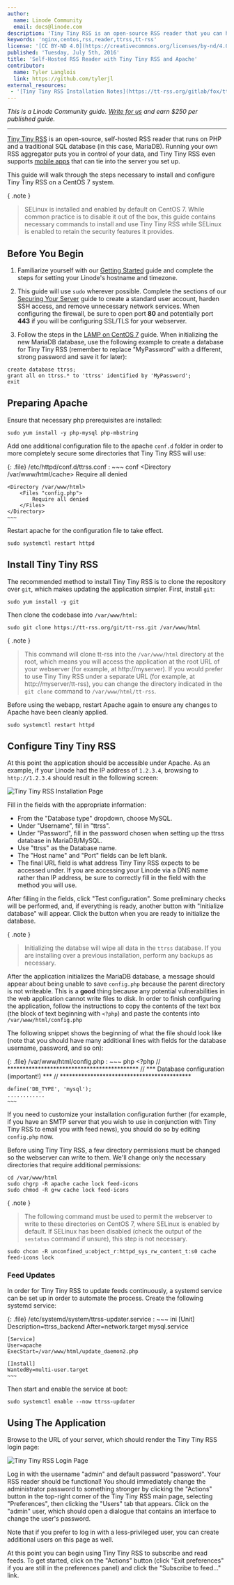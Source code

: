 ```yaml
---
author:
  name: Linode Community
  email: docs@linode.com
description: 'Tiny Tiny RSS is an open-source RSS reader that you can host yourself. This guide will explain how to set up and configure Tiny Tiny RSS on your own server.'
keywords: 'nginx,centos,rss,reader,ttrss,tt-rss'
license: '[CC BY-ND 4.0](https://creativecommons.org/licenses/by-nd/4.0)'
published: 'Tuesday, July 5th, 2016'
title: 'Self-Hosted RSS Reader with Tiny Tiny RSS and Apache'
contributor:
  name: Tyler Langlois
  link: https://github.com/tylerjl
external_resources:
 - '[Tiny Tiny RSS Installation Notes](https://tt-rss.org/gitlab/fox/tt-rss/wikis/InstallationNotes)'
---
```


*This is a Linode Community guide. [Write for us](/docs/contribute) and earn $250 per published guide.*

<hr/>

[Tiny Tiny RSS](https://tt-rss.org/) is an open-source, self-hosted RSS reader that runs on PHP and a traditional SQL database (in this case, MariaDB).
Running your own RSS aggregator puts you in control of your data, and Tiny Tiny RSS even supports [mobile apps](https://play.google.com/store/apps/details?id=org.ttrssreader) that can tie into the server you set up.

This guide will walk through the steps necessary to install and configure Tiny Tiny RSS on a CentOS 7 system.

{ .note }
> SELinux is installed and enabled by default on CentOS 7.
> While common practice is to disable it out of the box, this guide contains necessary commands to install and use Tiny Tiny RSS while SELinux is enabled to retain the security features it provides.

## Before You Begin

1.  Familiarize yourself with our [Getting Started](/docs/getting-started) guide and complete the steps for setting your Linode's hostname and timezone.

2.  This guide will use `sudo` wherever possible. Complete the sections of our [Securing Your Server](/docs/security/securing-your-server) guide to create a standard user account, harden SSH access, and remove unnecessary network services. When configuring the firewall, be sure to open port **80** and potentially port **443** if you will be configuring SSL/TLS for your webserver.

3.  Follow the steps in the [LAMP on CentOS 7](/docs/websites/lamp/lamp-on-centos-7) guide. When initializing the new MariaDB database, use the following example to create a database for Tiny Tiny RSS (remember to replace "MyPassword" with a different, strong password and save it for later):

~~~
create database ttrss;
grant all on ttrss.* to 'ttrss' identified by 'MyPassword';
exit
~~~

## Preparing Apache

Ensure that necessary php prerequisites are installed:

    sudo yum install -y php-mysql php-mbstring

Add one additional configuration file to the apache `conf.d` folder in order to more completely secure some directories that Tiny Tiny RSS will use:

{: .file}
/etc/httpd/conf.d/ttrss.conf
:   ~~~ conf
    <Directory /var/www/html/cache>
        Require all denied
    </Directory>

    <Directory /var/www/html>
        <Files "config.php">
            Require all denied
        </Files>
    </Directory>
    ~~~

Restart apache for the configuration file to take effect.

    sudo systemctl restart httpd

## Install Tiny Tiny RSS

The recommended method to install Tiny Tiny RSS is to clone the repository over `git`, which makes updating the application simpler.
First, install `git`:

    sudo yum install -y git

Then clone the codebase into `/var/www/html`:

    sudo git clone https://tt-rss.org/git/tt-rss.git /var/www/html

{ .note }
> This command will clone tt-rss into the `/var/www/html` directory at the root, which means you will access the application at the root URL of your webserver (for example, at http://myserver).
> If you would prefer to use Tiny Tiny RSS under a separate URL (for example, at http://myserver/tt-rss), you can change the directory indicated in the `git clone` command to `/var/www/html/tt-rss`.

Before using the webapp, restart Apache again to ensure any changes to Apache have been cleanly applied.

    sudo systemctl restart httpd

## Configure Tiny Tiny RSS

At this point the application should be accessible under Apache.
As an example, if your Linode had the IP address of `1.2.3.4`, browsing to `http://1.2.3.4` should result in the following screen:

![Tiny Tiny RSS Installation Page](/docs/assets/tiny-tiny-rss-install-page.png)

Fill in the fields with the appropriate information:

*   From the "Database type" dropdown, choose MySQL.
*   Under "Username", fill in "ttrss".
*   Under "Password", fill in the password chosen when setting up the ttrss database in MariaDB/MySQL.
*   Use "ttrss" as the Database name.
*   The "Host name" and "Port" fields can be left blank.
*   The final URL field is what address Tiny Tiny RSS expects to be accessed under. If you are accessing your Linode via a DNS name rather than IP address, be sure to correctly fill in the field with the method you will use.

After filling in the fields, click "Test configuration".
Some preliminary checks will be performed, and, if everything is ready, another button with "Initialize database" will appear.
Click the button when you are ready to initialize the database.

{ .note }
> Initializing the databse will wipe all data in the `ttrss` database.
> If you are installing over a previous installation, perform any backups as necessary.

After the application initializes the MariaDB database, a message should appear about being unable to save `config.php` because the parent directory is not writeable.
This is a **good** thing because any potential vulnerabilities in the web application cannot write files to disk.
In order to finish configuring the application, follow the instructions to copy the contents of the text box (the block of text beginning with `<?php`) and paste the contents into `/var/www/html/config.php`

The following snippet shows the beginning of what the file should look like (note that you should have many additional lines with fields for the database username, password, and so on):

{: .file}
/var/www/html/config.php
:   ~~~ php
    <?php
    // *******************************************
    // *** Database configuration (important!) ***
    // *******************************************

    define('DB_TYPE', 'mysql');
    ............
    ~~~

If you need to customize your installation configuration further (for example, if you have an SMTP server that you wish to use in conjunction with Tiny Tiny RSS to email you with feed news), you should do so by editing `config.php` now.

Before using Tiny Tiny RSS, a few directory permissions must be changed so the webserver can write to them.
We'll change only the necessary directories that require additional permissions:

    cd /var/www/html
    sudo chgrp -R apache cache lock feed-icons
    sudo chmod -R g+w cache lock feed-icons

{ .note }
> The following command must be used to permit the webserver to write to these directories on CentOS 7, where SELinux is enabled by default.
> If SELinux has been disabled (check the output of the `sestatus` command if unsure), this step is not necessary.

    sudo chcon -R unconfined_u:object_r:httpd_sys_rw_content_t:s0 cache feed-icons lock

### Feed Updates

In order for Tiny Tiny RSS to update feeds continuously, a systemd service can be set up in order to automate the process.
Create the following systemd service:

{: .file}
/etc/systemd/system/ttrss-updater.service
:   ~~~ ini
    [Unit]
    Description=ttrss_backend
    After=network.target mysql.service

    [Service]
    User=apache
    ExecStart=/var/www/html/update_daemon2.php

    [Install]
    WantedBy=multi-user.target
    ~~~

Then start and enable the service at boot:

    sudo systemctl enable --now ttrss-updater

## Using The Application

Browse to the URL of your server, which should render the Tiny Tiny RSS login page:

![Tiny Tiny RSS Login Page](/docs/assets/tiny-tiny-rss-login.png)

Log in with the username "admin" and default password "password".
Your RSS reader should be functional!
You should immediately change the administrator password to something stronger by clicking the "Actions" button in the top-right corner of the Tiny Tiny RSS main page, selecting "Preferences", then clicking the "Users" tab that appears.
Click on the "admin" user, which should open a dialogue that contains an interface to change the user's password.

Note that if you prefer to log in with a less-privileged user, you can create additional users on this page as well.

At this point you can begin using Tiny Tiny RSS to subscribe and read feeds.
To get started, click on the "Actions" button (click "Exit preferences" if you are still in the preferences panel) and click the "Subscribe to feed..." link.
